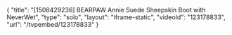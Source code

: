 {
    "title": "[1508429236] BEARPAW Annie Suede Sheepskin Boot with NeverWet",
    "type": "solo",
    "layout": "iframe-static",
    "videoId": "123178833",
    "url": "\/tvpembed\/123178833"
}